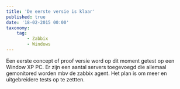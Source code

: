 ```yaml
---
title: 'De eerste versie is klaar'
published: true
date: '18-02-2015 00:00'
taxonomy:
    tag:
        - Zabbix
        - Windows
---
```


Een eerste concept of proof versie word op dit moment getest op een Window XP PC. Er zijn een aantal servers toegevoegd die allemaal gemonitored worden mbv de zabbix agent. Het plan is om meer en uitgebreidere tests op te zettten.
